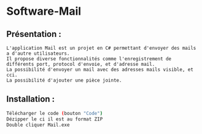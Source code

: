 # Software-Mail


## Présentation :
```
L'application Mail est un projet en C# permettant d'envoyer des mails a d'autre utilisateurs.
Il propose diverse fonctionnalités comme l'enregistrement de différents port, protocol d'envoie, et d'adresse mail.
La possibilité d'envoyer un mail avec des adresses mails visible, et cci.
La possibilité d'ajouter une pièce jointe.
```
## Installation :
```bash
Télécharger le code (bouton "Code")
Dézipper le ci il est au format ZIP
Double cliquer Mail.exe
```

<!--
## TODO
- [x] ..
- [ ] ...
-->
